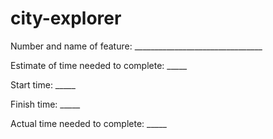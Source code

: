 # city-explorer

Number and name of feature: ________________________________

Estimate of time needed to complete: _____

Start time: _____

Finish time: _____

Actual time needed to complete: _____